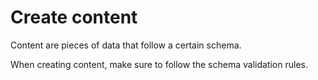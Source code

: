 # Create content

Content are pieces of data that follow a certain schema.

When creating content, make sure to follow the schema validation rules.